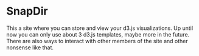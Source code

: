 SnapDir
=======

This a site where you can store and view your d3.js visualizations. Up until now you can only use about 3 d3.js templates, maybe more in the future. 
There are also ways to interact with other members of the site and other nonsense like that.
